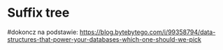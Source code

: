 # Suffix tree

#dokoncz na podstawie:
https://blog.bytebytego.com/i/99358794/data-structures-that-power-your-databases-which-one-should-we-pick